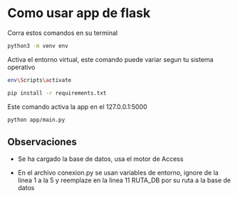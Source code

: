 # Como usar app de flask
Corra estos comandos en su terminal
```bash
python3 -m venv env
```
Activa el entorno virtual, este comando puede variar segun tu sistema operativo
```bash
env\Scripts\activate
```
```bash
pip install -r requirements.txt
```
Este comando activa la app en el 127.0.0.1:5000
```bash
python app/main.py
```

## Observaciones
- Se ha cargado la base de datos, usa el motor de Access

- En el archivo conexion.py se usan variables de entorno, ignore de la linea 1 a la 5 y reemplaze en la linea 11 RUTA_DB por su ruta a la base de datos